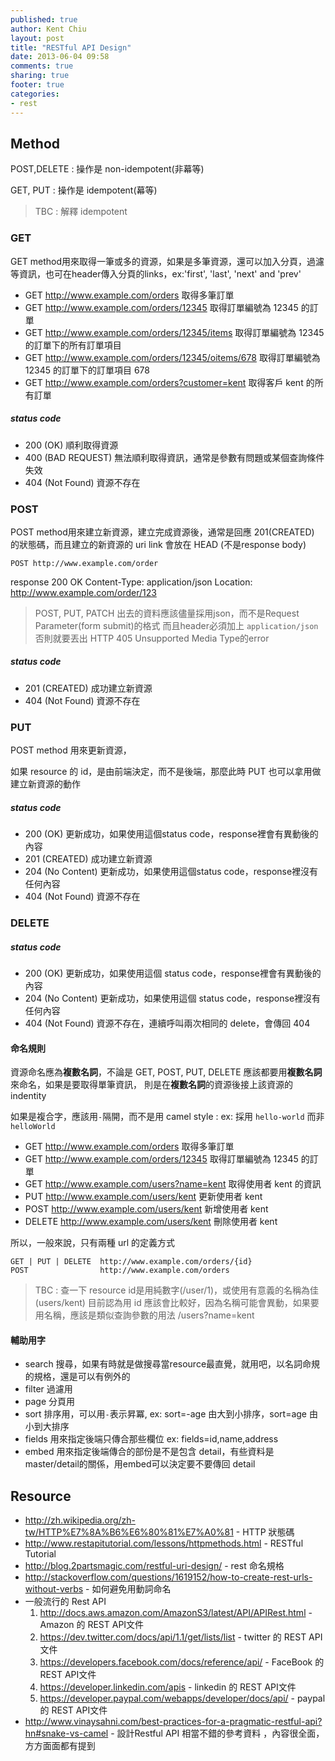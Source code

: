 ```yaml
---
published: true
author: Kent Chiu
layout: post
title: "RESTful API Design"
date: 2013-06-04 09:58
comments: true
sharing: true
footer: true
categories: 
- rest 
---
```



## Method


POST,DELETE : 操作是 non-idempotent(非幕等)

GET, PUT  : 操作是 idempotent(幕等)

> TBC : 解釋 idempotent

### GET

GET method用來取得一筆或多的資源，如果是多筆資源，還可以加入分頁，過濾等資訊，也可在header傳入分頁的links，ex:'first', 'last', 'next' and 'prev'

* 	GET 	http://www.example.com/orders			  				取得多筆訂單
* 	GET 	http://www.example.com/orders/12345       				取得訂單編號為 12345 的訂單
* 	GET 	http://www.example.com/orders/12345/items      			取得訂單編號為 12345 的訂單下的所有訂單項目
* 	GET 	http://www.example.com/orders/12345/oitems/678      	取得訂單編號為 12345 的訂單下的訂單項目 678
* 	GET 	http://www.example.com/orders?customer=kent    			取得客戶 kent 的所有訂單

##### status code

*	200 (OK) 			順利取得資源
*	400 (BAD REQUEST) 	無法順利取得資訊，通常是參數有問題或某個查詢條件失效
*	404 (Not Found) 	資源不存在


### POST

POST method用來建立新資源，建立完成資源後，通常是回應 201(CREATED) 的狀態碼，而且建立的新資源的 uri link 會放在 HEAD (不是response body)


	POST http://www.example.com/order


response
	200 OK
	Content-Type: application/json
	Location: http://www.example.com/order/123	


> POST, PUT, PATCH 出去的資料應該儘量採用json，而不是Request Parameter(form submit)的格式
> 而且header必須加上 `application/json` 否則就要丟出 HTTP 405 Unsupported Media Type的error

##### status code

*	201 (CREATED) 		成功建立新資源
*	404 (Not Found) 	資源不存在


### PUT
POST method 用來更新資源，

如果 resource 的 id，是由前端決定，而不是後端，那麼此時 PUT 也可以拿用做建立新資源的動作

##### status code

*   200 (OK) 			更新成功，如果使用這個status code，response裡會有異動後的內容
*	201 (CREATED) 		成功建立新資源
* 	204 (No Content)    更新成功，如果使用這個status code，response裡沒有任何內容
*	404 (Not Found) 	資源不存在



### DELETE





##### status code

*   200 (OK) 			更新成功，如果使用這個 status code，response裡會有異動後的內容
* 	204 (No Content)    更新成功，如果使用這個 status code，response裡沒有任何內容
*	404 (Not Found) 	資源不存在，連續呼叫兩次相同的 delete，會傳回 404


#### 命名規則

資源命名應為**複數名詞**，不論是 GET, POST, PUT, DELETE 應該都要用**複數名詞**來命名，如果是要取得單筆資訊，
則是在**複數名詞**的資源後接上該資源的indentity

如果是複合字，應該用`-`隔開，而不是用 camel style : ex: 採用 `hello-world` 而非 `helloWorld`


* 	GET 	http://www.example.com/orders			  取得多筆訂單
* 	GET 	http://www.example.com/orders/12345       取得訂單編號為 12345 的訂單
* 	GET 	http://www.example.com/users?name=kent    取得使用者 kent 的資訊
*  	PUT 	http://www.example.com/users/kent         更新使用者 kent
*   POST 	http://www.example.com/users/kent         新增使用者 kent
*   DELETE	http://www.example.com/users/kent         刪除使用者 kent

所以，一般來說，只有兩種 url 的定義方式

	GET | PUT | DELETE 	http://www.example.com/orders/{id}
	POST 				http://www.example.com/orders

> TBC : 查一下 resource id是用純數字(/user/1)，或使用有意義的名稱為佳(users/kent)
> 目前認為用 id 應該會比較好，因為名稱可能會異動，如果要用名稱，應該是類似查詢參數的用法 /users?name=kent

#### 輔助用字
- search 搜尋，如果有時就是做搜尋當resource最直覺，就用吧，以名詞命規的規格，還是可以有例外的
- filter 過濾用
- page   分頁用
- sort   排序用，可以用`-`表示昇冪, ex: sort=-age 由大到小排序，sort=age 由小到大排序
- fields 用來指定後端只傳合那些欄位  ex: fields=id,name,address
- embed  用來指定後端傳合的部份是不是包含 detail，有些資料是master/detail的關係，用embed可以決定要不要傳回 detail

## Resource

- 	<http://zh.wikipedia.org/zh-tw/HTTP%E7%8A%B6%E6%80%81%E7%A0%81> - HTTP 狀態碼
-	<http://www.restapitutorial.com/lessons/httpmethods.html>  - RESTful Tutorial
-	<http://blog.2partsmagic.com/restful-uri-design/> - rest 命名規格
-	<http://stackoverflow.com/questions/1619152/how-to-create-rest-urls-without-verbs> - 如何避免用動詞命名
- 	一般流行的 Rest API
	1.   <http://docs.aws.amazon.com/AmazonS3/latest/API/APIRest.html> - Amazon 的 REST API文件
	2.   <https://dev.twitter.com/docs/api/1.1/get/lists/list> - twitter 的 REST API文件
	3.   <https://developers.facebook.com/docs/reference/api/> - FaceBook 的 REST API文件
	4.   <https://developer.linkedin.com/apis> - linkedin 的 REST API文件
	5.   <https://developer.paypal.com/webapps/developer/docs/api/> - paypal  的 REST API文件
- 	<http://www.vinaysahni.com/best-practices-for-a-pragmatic-restful-api?hn#snake-vs-camel> - 設計Restful API 相當不錯的參考資料	，內容很全面，方方面面都有提到